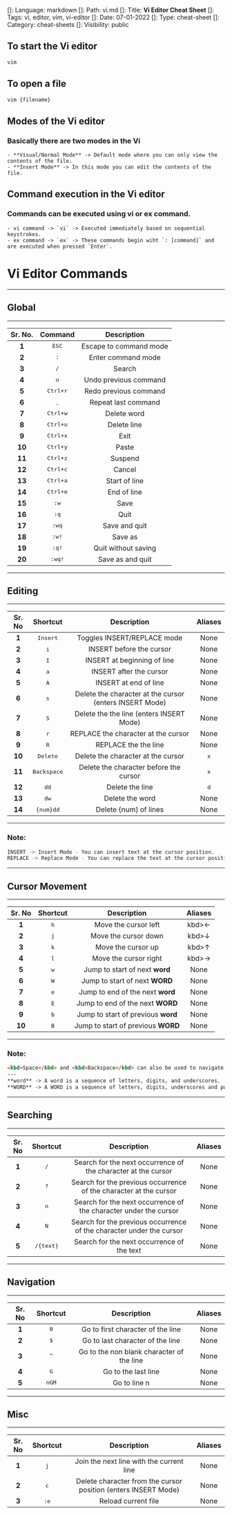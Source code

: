 []: Language: markdown
[]: Path: vi.md
[]: Title: **Vi Editor Cheat Sheet**
[]: Tags: vi, editor, vim, vi-editor
[]: Date: 07-01-2022
[]: Type: cheat-sheet
[]: Category: cheat-sheets
[]: Visibility: public 

## To start the **Vi editor**
```bash
vim
```

## To open a file
```bash
vim {filename}
```

## Modes of the **Vi editor**
### Basically there are two modes in the **Vi**
    - **Visual/Normal Mode** -> Default mode where you can only view the contents of the file.
    - **Insert Mode** -> In this mode you can edit the contents of the file.

## Command execution in the **Vi editor**
### Commands can be executed using vi or ex command.
    - vi command -> `vi` -> Executed immediately based on sequential keystrokes.
    - ex command -> `ex` -> These commands begin wiht `: [command]` and are executed when pressed `Enter`.

# Vi Editor Commands
---
## Global
---
| **Sr. No.** | **Command** | **Description** |
| :---------: | :---------: | :-------------: |
| **1** | <kbd>ESC</kbd> | Escape to command mode |
| **2** | <kbd>:</kbd> | Enter command mode |
| **3** | <kbd>/</kbd> | Search |
| **4** | <kbd>u</kbd> | Undo previous command |
| **5** | <kbd>Ctrl+r</kbd> | Redo previous command |
| **6** | <lbd>.</kbd> | Repeat last command |
| **7** | <kbd>Ctrl+w</kbd> | Delete word |
| **8** | <kbd>Ctrl+u</kbd> | Delete line |
| **9** | <kbd>Ctrl+x</kbd> | Exit |
| **10** | <kbd>Ctrl+y</kbd> | Paste |
| **11** | <kbd>Ctrl+z</kbd> | Suspend |
| **12** | <kbd>Ctrl+c</kbd> | Cancel |
| **13** | <kbd>Ctrl+a</kbd> | Start of line |
| **14** | <kbd>Ctrl+e</kbd> | End of line |
| **15** | <kbd>:w</kbd> | Save |
| **16** | <kbd>:q</kbd> | Quit |
| **17** | <kbd>:wq</kbd> | Save and quit |
| **18** | <kbd>:w!</kbd> | Save as |
| **19** | <kbd>:q!</kbd> | Quit without saving |
| **20** | <kbd>:wq!</kbd> | Save as and quit |
---

## Editing
---
| **Sr. No** | **Shortcut** | **Description** | **Aliases** |
| :--------: | :-------: | :-------------------------: | :-------: |
| **1** | <kbd>Insert</kbd> | Toggles INSERT/REPLACE mode | None |
| **2** | <kbd>i</kbd> |  INSERT before the cursor | None |
| **3** | <kbd>I</kbd> | INSERT at beginning of line | None |
| **4** | <kbd>a</kbd> | INSERT after the cursor | None |
| **5** | <kbd>A</kbd> | INSERT at end of line | None |
| **6** | <kbd>s</kbd> | Delete the character at the cursor (enters INSERT Mode) | None |
| **7** | <kbd>S</kbd> | Delete the the line (enters INSERT Mode) | None |
| **8** | <kbd>r</kbd> | REPLACE the character at the cursor | None |
| **9** | <kbd>R</kbd> | REPLACE the the line | None |
| **10** | <kbd>Delete</kbd> | Delete the character at the cursor | <kbd>x</kbd> |
| **11** | <kbd>Backspace</kbd> | Delete the character before the cursor | <kbd>x</kbd> |
| **12** | <kbd>dd</kbd> | Delete the line | <kbd>d</kbd> |
| **13** | <kbd>dw</kbd> | Delete the word | None |
| **14** | <kbd>{num}dd</kbd> | Delete {num} of lines | None |
---

### Note:
```bash
INSERT -> Insert Mode - You can insert text at the cursor position.
REPLACE -> Replace Mode - You can replace the text at the cursor position.
```
---
## Cursor Movement
---
| **Sr. No** | **Shortcut** | **Description** | **Aliases** |
| :--------: | :-------: | :-------------------------: | :-------: |
| **1** | <kbd>h</kbd> | Move the cursor left | kbd>&leftarrow;</kbd> |
| **2** | <kbd>j</kbd> | Move the cursor down | kbd>&downarrow;</kbd> |
| **3** | <kbd>k</kbd> | Move the cursor up | kbd>&uparrow;</kbd> |
| **4** | <kbd>l</kbd> | Move the cursor right | kbd>&rightarrow;</kbd> |
| **5** | <kbd>w</kbd> | Jump to start of next **word** | None |
| **6** | <kbd>W</kbd> | Jump to start of next **WORD** | None |
| **7** | <kbd>e</kbd> | Jump to end of the next **word** | None |
| **8** | <kbd>E</kbd> | Jump to end of the next **WORD** | None |
| **9** | <kbd>b</kbd> | Jump to start of previous **word** | None |
| **10** | <kbd>B</kbd> | Jump to start of previous **WORD** | None |
---

### Note:
```md
<kbd>Space</kbd> and <kbd>Backspace</kbd> can also be used to navigate left and right in command mode.
---
**word** -> A word is a sequence of letters, digits, and underscores.
**WORD** -> A WORD is a sequence of letters, digits, underscores and punctuation.
```
---

## Searching
---
| **Sr. No** | **Shortcut** | **Description** | **Aliases** |
| :--------: | :-------: | :-------------------------: | :-------: |
| **1** | <kbd>/</kbd> | Search for the next occurrence of the character at the cursor | None |
| **2** | <kbd>?</kbd> | Search for the previous occurrence of the character at the cursor | None |
| **3** | <kbd>n</kbd> | Search for the next occurrence of the character under the cursor | None |
| **4** | <kbd>N</kbd> | Search for the previous occurrence of the character under the cursor | None |
| **5** | <kbd>/{text}</kbd> | Search for the next occurrence of the text | None |
---

## Navigation
---
| **Sr. No** | **Shortcut** | **Description** | **Aliases** |
| :--------: | :-------: | :-------------------------: | :-------: |
| **1** | <kbd>0</kbd> | Go to first character of the line | None |
| **2** | <kbd>$</kbd> | Go to last character of the line | None |
| **3** | <kbd>^</kbd> | Go to the non blank character of the line | None |
| **4** | <kbd>G</kbd> | Go to the last line | None |
| **5** | <kbd>n</kbd><kbd>GM</kbd> | Go to line n | None |
---

## Misc
---
| **Sr. No** | **Shortcut** | **Description** | **Aliases** |
| :--------: | :-------: | :-------------------------: | :-------: |
| **1** | <kbd>j</kbd> | Join the next line with the current line | None |
| **2** | <kbd>c</kbd> | Delete character from the cursor position (enters INSERT Mode) | None |
| **3** | <kbd>:e</kbd> | Reload current file | None |
